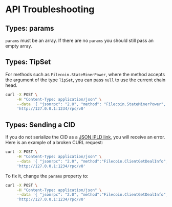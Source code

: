 # API Troubleshooting

## Types: params

`params` must be an array. If there are no `params` you should still pass an
empty array.

## Types: TipSet

For methods such as `Filecoin.StateMinerPower`, where the method accepts the
argument of the type `TipSet`, you can pass `null` to use the current chain
head.

```sh
curl -X POST \
     -H "Content-Type: application/json" \
     --data '{ "jsonrpc": "2.0", "method": "Filecoin.StateMinerPower", "params": ["t0101", null], "id": 3 }' \
     'http://127.0.0.1:1234/rpc/v0'
```

## Types: Sending a CID

If you do not serialize the CID as a
[JSON IPLD link](https://did-ipid.github.io/ipid-did-method/#txref), you will
receive an error. Here is an example of a broken CURL request:

```sh
curl -X POST \
     -H "Content-Type: application/json" \
     --data '{ "jsonrpc": "2.0", "method":"Filecoin.ClientGetDealInfo", "params": ["bafyreiaxl446wlnu6t6dpq4ivrjf4gda4gvsoi4rr6mpxau7z25xvk5pl4"], "id": 0 }' \
     'http://127.0.0.1:1234/rpc/v0'
```

To fix it, change the `params` property to:

```sh
curl -X POST \
     -H "Content-Type: application/json" \
     --data '{ "jsonrpc": "2.0", "method":"Filecoin.ClientGetDealInfo", "params": [{"/": "bafyreiaxl446wlnu6t6dpq4ivrjf4gda4gvsoi4rr6mpxau7z25xvk5pl4"}], "id": 0 }' \
     'http://127.0.0.1:1234/rpc/v0'
```
